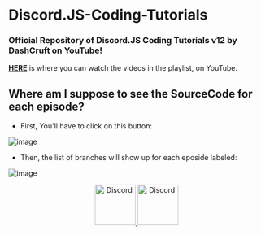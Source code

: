 # Discord.JS-Coding-Tutorials

### Official Repository of Discord.JS Coding Tutorials v12 by DashCruft on YouTube!

**[HERE](http://bit.ly/3teos3y)** is where you can watch the videos in the playlist, on YouTube.

## Where am I suppose to see the SourceCode for each episode?

- First, You'll have to click on this button:

![image](https://user-images.githubusercontent.com/59381835/145103628-90d502e9-b484-4a7d-889d-9ccf159d243d.png)

- Then, the list of branches will show up for each eposide labeled:<br>

![image](https://user-images.githubusercontent.com/59381835/145103527-63c85472-5ffd-484b-80af-d0979e65c35e.png)


<div align="center">
  <a href="https://dashcruft.com/discord">
    <img src="https://user-images.githubusercontent.com/59381835/92191514-d649ad80-ee18-11ea-9bc4-e95c7a122a99.png" alt="Discord" width="80"/>
  </a>
  <a href="https://youtube.com/dashcruft">
    <img src="https://user-images.githubusercontent.com/59381835/92191346-676c5480-ee18-11ea-8240-e416eb1a5b5d.png" alt="Discord" width="80"/>
  </a>
</div>
